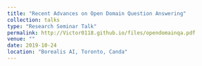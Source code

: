 ```yaml
---
title: "Recent Advances on Open Domain Question Answering"
collection: talks
type: "Research Seminar Talk"
permalink: http://Victor0118.github.io/files/opendomainqa.pdf
venue: ""
date: 2019-10-24
location: "Borealis AI, Toronto, Canda"
---
```


